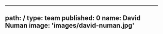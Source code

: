 ---
path: /
type: team
published: 0
name: David Numan
image: 'images/david-numan.jpg'
-------------------------------
